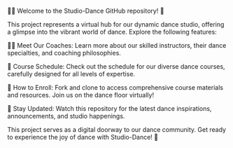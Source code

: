 🕺💃 Welcome to the Studio-Dance GitHub repository! 🎉

This project represents a virtual hub for our dynamic dance studio, offering a glimpse into the vibrant world of dance. Explore the following features:

👯‍♂️ Meet Our Coaches: Learn more about our skilled instructors, their dance specialties, and coaching philosophies.

📅 Course Schedule: Check out the schedule for our diverse dance courses, carefully designed for all levels of expertise.

🚀 How to Enroll: Fork and clone to access comprehensive course materials and resources. Join us on the dance floor virtually!

🔔 Stay Updated: Watch this repository for the latest dance inspirations, announcements, and studio happenings.

This project serves as a digital doorway to our dance community. Get ready to experience the joy of dance with Studio-Dance! 💫
